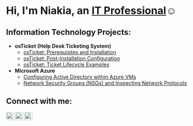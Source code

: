 <h1>Hi, I'm Niakia, an <a href="https://linkedin.com/in/niakia-channell">IT Professional</a>☺</h1>

<h2> Information Technology Projects:</h2>

- <b>osTicket (Help Desk Ticketing System)</b>
  - [osTicket: Prerequisites and Installation](https://github.com/niakiachannell/osticket-prereqs)
  - [osTicket: Post-Installation Configuration](https://github.com/niakiachannell/post-install-config)
  - [osTicket: Ticket Lifecycle Examples](https://github.com/niakiachannell/ticket-lifecycle)
- <b>Microsoft Azure</b>
  - [Configuring Active Directory within Azure VMs](https://github.com/niakiachannell/configure-ad)
  - [Network Security Groups (NSGs) and Inspecting Network Protocols](https://github.com/niakiachannell/azure-network-protocols)

<h2> Connect with me:</h2>

[<img align="left" alt="niakia | Twitter" width="22px" src="https://cdn.jsdelivr.net/npm/simple-icons@v3/icons/twitter.svg" />][twitter]
[<img align="left" alt="niakia LinkedIn" width="22px" src="https://cdn.jsdelivr.net/npm/simple-icons@v3/icons/linkedin.svg" />][linkedin]
[<img align="left" alt="niakia Instagram" width="22px" src="https://cdn.jsdelivr.net/npm/simple-icons@v3/icons/instagram.svg" />][instagram]

[twitter]: https://twitter.com/niakiachannell5
[instagram]: https://www.instagram.com/niakiachannell
[linkedin]: https://linkedin.com/in/NiakiaChannell
